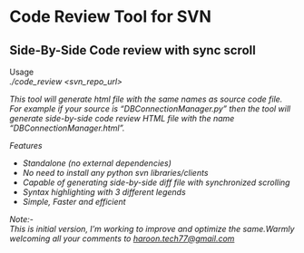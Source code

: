 # Code Review Tool for SVN
## Side-By-Side Code review with sync scroll

Usage <br>
      <i> ./code_review  <svn_repo_url> <i>

This tool will generate html file with the same names as source code file. For example if your source is  “DBConnectionManager.py” then the tool will generate side-by-side code review HTML file with the name “DBConnectionManager.html”.

Features 
* Standalone (no external dependencies)
* No need to install any python svn libraries/clients
* Capable of generating side-by-side diff file with synchronized scrolling
* Syntax highlighting with 3 different legends
* Simple, Faster and efficient

Note:- <br>
	This is initial version, I’m working to improve and optimize the same.Warmly welcoming all your comments to haroon.tech77@gmail.com




